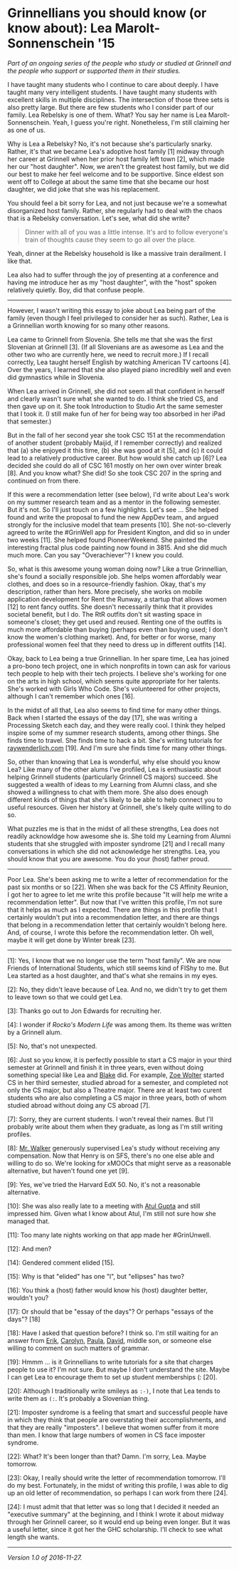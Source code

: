 Grinnellians you should know (or know about): Lea Marolt-Sonnenschein '15
=========================================================================

*Part of an ongoing series of the people who study or studied at Grinnell 
and the people who support or supported them in their studies.*

I have taught many students who I continue to care about deeply.  I have
taught many very intelligent students.  I have taught many students with
excellent skills in multiple disciplines.  The intersection of those
three sets is also pretty large.  But there are few students who I 
consider part of our family.  Lea Rebelsky is one of them.  What?  You
say her name is Lea Marolt-Sonnenschein.  Yeah, I guess you're right.
Nonetheless, I'm still claiming her as one of us.

Why is Lea a Rebelsky?  No, it's not because she's particularly snarky.
Rather, it's that we became Lea's adoptive host family [1] midway through
her career at Grinnell when her prior host family left town [2], which
made her our "host daughter".  Now, we aren't the greatest host family,
but we did our best to make her feel welcome and to be supportive.
Since eldest son went off to College at about the same time that she
became our host daughter, we did joke that she was his replacement.

You should feel a bit sorry for Lea, and not just because we're a somewhat
disorganized host family.  Rather, she regularly had to deal with the chaos
that is a Rebelsky conversation.  Let's see, what did she write?  

> Dinner with all of you was a little intense.  It's ard to follow
  everyone's train of thoughts cause they seem to go all over the place.

Yeah, dinner at the Rebelsky household is like a massive train derailment.
I like that.

Lea also had to suffer through the joy of presenting at a conference 
and having me introduce her as my "host daughter", with the "host" spoken
relatively quietly.  Boy, did that confuse people.

---

However, I wasn't writing this essay to joke about Lea being part of
the family (even though I feel privileged to consider her as such).
Rather, Lea is a Grinnellian worth knowing for so many other reasons.

Lea came to Grinnell from Slovenia.  She tells me that she was the
first Slovenian at Grinnell [3].  (If all Slovenians are as awesome as
Lea and the other two who are currently here, we need to recruit more.)
If I recall correctly, Lea taught herself English by watching American
TV cartoons [4].  Over the years, I learned that she also played piano
incredibly well and even did gymnastics while in Slovenia.

When Lea arrived in Grinnell, she did not seem all that confident in
herself and clearly wasn't sure what she wanted to do.  I think she
tried CS, and then gave up on it.  She took Introduction to Studio Art
the same semester that I took it.  (I still make fun of her for being
way too absorbed in her iPad that semester.)

But in the fall of her second year she took CSC 151 at the recommendation
of another student (probably Maijid, if I remember correctly) and 
realized that (a) she enjoyed it this time, (b) she was good at it [5],
and (c) it could lead to a relatively productive career.  But how 
would she catch up [6]?  Lea decided she could do all of CSC 161 mostly
on her own over winter break [8].  And you know what?  She did!  So she
took CSC 207 in the spring and continued on from there.

If this were a recommendation letter (see below), I'd write about
Lea's work on my summer research team and as a mentor in the following
semester.  But it's not.  So I'll just touch on a few highlights.
Let's see ...  She helped found and write the proposal to fund the
new AppDev team, and argued strongly for the inclusive model that team
presents [10].  She not-so-cleverly agreed to write the #GrinWell app
for President Kington, and did so in under two weeks [11].  She helped
found PioneerWeekend.  She painted the interesting fractal plus code
painting now found in 3815.  And she did much much more.  Can you say
"Overachiever"?  I knew you could.

So, what is this awesome young woman doing now?  Like a true Grinnellian,
she's found a socially responsible job.  She helps women affordably
wear clothes, and does so in a resource-friendly fashion.  Okay, that's
my description, rather than hers.  More precisely, she works on mobile
application development for Rent the Runway, a startup that allows women
[12] to rent fancy outfits.  She doesn't necessarily think that it provides
societal benefit, but I do.  The RtR outfits don't sit wasting space in
someone's closet; they get used and reused.  Renting one of the outfits
is much more affordable than buying (perhaps even than buying used; I
don't know the women's clothing market).  And, for better or for worse,
many professional women feel that they need to dress up in different
outfits [14].

Okay, back to Lea being a true Grinnellian.  In her spare time, Lea has
joined a pro-bono tech project, one in which nonprofits in town can ask
for various tech people to help with their tech projects.  I believe she's
working for one on the arts in high school, which seems quite appropriate
for her talents.  She's worked with Girls Who Code.  She's volunteered
for other projects, although I can't remember which ones [16].

In the midst of all that, Lea also seems to find time for many other
things.  Back when I started the essays of the day [17], she was writing
a Processing Sketch each day, and they were really cool.  I think they
helped inspire some of my summer research students, among other things.
She finds time to travel.  She finds time to hack a bit.  She's writing
tutorials for [raywenderlich.com](https://www.raywenderlich.com) [19].
And I'm sure she finds time for many other things.

So, other than knowing that Lea is wonderful, why else should you know
Lea?  Like many of the other alums I've profiled, Lea is enthusiastic
about helping Grinnell students (particularly Grinnell CS majors) succeed.
She suggested a wealth of ideas to my Learning from Alumni class, and
she showed a willingness to chat with them more.  She also does enough
different kinds of things that she's likely to be able to help connect
you to useful resources.  Given her history at Grinnell, she's likely
quite willing to do so.

What puzzles me is that in the midst of all these strengths, Lea does not
readily acknowldge how awesome she is.  She told my Learning from Alumni
students that she struggled with imposter syndrome [21] and I recall
many conversations in which she did not acknowledge her strengths.  Lea,
you should know that you are awesome.  You do your (host) father proud.

---

Poor Lea.  She's been asking me to write a letter of recommendation for
the past six months or so [22].  When she was back for the CS Affinity
Reunion, I got her to agree to let me write this profile because "It will
help me write a recommendation letter".  But now that I've written this
profile, I'm not sure that it helps as much as I expected.  There are
things in this profile that I certainly wouldn't put into a recommendation
letter, and there are things that belong in a recommendation letter that
certainly wouldn't belong here.  And, of course, I wrote this before the
recommendation letter.  Oh well, maybe it will get done by Winter break
[23].

---

[1]: Yes, I know that we no longer use the term "host family".  We are
now Friends of International Students, which still seems kind of FIShy
to me.  But Lea started as a host daughter, and that's what she remains
in my eyes.

[2]: No, they didn't leave because of Lea.  And no, we didn't try to get
them to leave town so that we could get Lea.  

[3]: Thanks go out to Jon Edwards for recruiting her.

[4]: I wonder if _Rocko's Modern Life_ was among them.  Its theme was
written by a Grinnell alum.

[5]: No, that's not unexpected.

[6]: Just so you know, it is perfectly possible to start a CS major in
your third semester at Grinnell and finish it in three years, even without
doing something special like Lea and [Blake](w-blake-creasey.html) did.
For example, [Zoe Wolter](zoe-wolter.html) started CS in her third
semester, studied abroad for a semester, and completed not only the CS
major, but also a Theatre major.  There are at least two curent students
who are also completing a CS major in three years, both of whom studied
abroad without doing any CS abroad [7].

[7]: Sorry, they are current students.  I won't reveal their names.
But I'll probably write about them when they graduate, as long as
I'm still writing profiles.

[8]: [Mr. Walker](henry-walker.html) generously supervised Lea's study
without receiving any compensation.  Now that Henry is on SFS, there's
no one else able and willing to do so.  We're looking for xMOOCs that
might serve as a reasonable alternative, but haven't found one yet [9].

[9]: Yes, we've tried the Harvard EdX 50.  No, it's not a reasonable
alternative.

[10]: She was also really late to a meeting with [Atul
Gupta](atul-gupta.html) and still impressed him.  Given what I know
about Atul, I'm still not sure how she managed that.

[11]: Too many late nights working on that app made her #GrinUnwell.

[12]: And men?

[14]: Gendered comment elided [15].

[15]: Why is that "elided" has one "l", but "ellipses" has two?

[16]: You think a (host) father would know his (host) daughter better,
wouldn't you?

[17]: Or should that be "essay of the days"? Or perhaps "essays of the days"? 
[18]

[18]: Have I asked that question before?  I think so.  I'm still waiting
for an answer from [Erik](erik-simpson.html), [Carolyn](carolyn-jacobson.html),
[Paula](paula-smith.html), [David](david-feldman.html), middle son,
or someone else willing to comment on such matters of grammar.

[19]: Hmmm ... is it Grinnellians to write tutorials for a site that
charges people to use it?  I'm not sure.  But maybe I don't understand
the site.  Maybe I can get Lea to encourage them to set up student
memberships (: [20].

[20]: Although I traditionally write smileys as `:-)`, I note that Lea
tends to write them as `(:`.  It's probably a Slovenian thing.

[21]: Imposter syndrome is a feeling that smart and successful people have
in which they think that people are overstating their accomplishments,
and that they are really "imposters".  I believe that women suffer from
it more than men.  I know that large numbers of women in CS face imposter
syndrome.

[22]: What?  It's been longer than that?  Damn.  I'm sorry, Lea.  Maybe
tomorrow.

[23]: Okay, I really should write the letter of recommendation tomorrow.
I'll do my best.  Fortunately, in the midst of writing this profile, I
was able to dig up an old letter of recommendation, so perhaps I can work
from there [24].

[24]: I must admit that that letter was so long that I decided it needed
an "executive summary" at the beginning, and I think I wrote it about
midway through her Grinnell career, so it would end up being even longer.
But it was a useful letter, since it got her the GHC scholarship.
I'll check to see what length she wants.

---

*Version 1.0 of 2016-11-27.*
